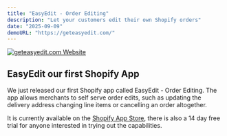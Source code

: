 ```yaml
---
title: "EasyEdit - Order Editing"
description: "Let your customers edit their own Shopify orders"
date: "2025-09-09"
demoURL: "https://geteasyedit.com/"
---
```


[![geteasyedit.com Website](/images/projects/easyedit.webp)](https://geteasyedit.com/)

## EasyEdit our first Shopify App
We just released our first Shopify app called EasyEdit - Order Editing. The app allows merchants to self serve order edits, such as updating the delivery address changing line items or cancelling an order altogether. 

It is currently available on the [Shopify App Store](https://apps.shopify.com/easyedit-order-editing), there is also a 14 day free trial for anyone interested in trying out the capabilities.